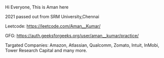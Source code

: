 Hi Everyone, This is Aman here

2021 passed out from SRM University,Chennai

Leetcode:  https://leetcode.com/Aman__Kumar/

GFG:  https://auth.geeksforgeeks.org/user/aman__kumar/practice/

Targated Companies: Amazon, Atlassian, Qualcomm, Zomato, Intuit, InMobi, Tower Research Capital and many more.


